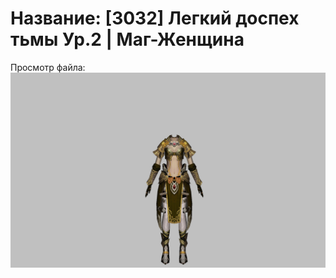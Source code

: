# Название: [3032] Легкий доспех тьмы Ур.2 | Маг-Женщина

Просмотр файла:
![p050003.png](p050003.png)